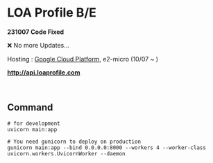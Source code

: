 # LOA Profile B/E
**231007 Code Fixed**   

&#10060; No more Updates...

Hosting : [Google Cloud Platform][ref1], e2-micro (10/07 ~ )

**http://api.loaprofile.com**

<br>

## Command
```
# for development
uvicorn main:app

# You need gunicorn to deploy on production 
gunicorn main:app --bind 0.0.0.0:8000 --workers 4 --worker-class uvicorn.workers.UvicornWorker --daemon
```


[ref1]: https://cloud.google.com/?hl=en